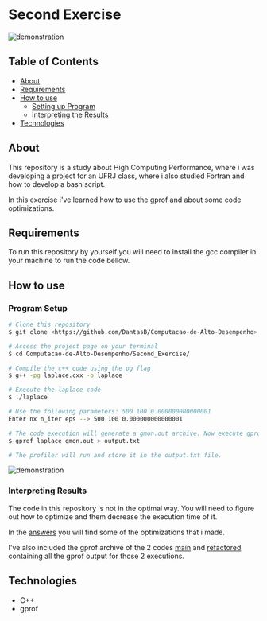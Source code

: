 # Second Exercise

![demonstration](https://cdn.discordapp.com/attachments/539836343094870016/838093576582856724/unknown.png)

## Table of Contents

<!--ts-->

- [About](#about)
- [Requirements](#requirements)
- [How to use](#how-to-use)
  - [Setting up Program](#program-setup)
  - [Interpreting the Results](#interpreting-results)
- [Technologies](#technologies)
<!--te-->

## About

This repository is a study about High Computing Performance, where i was developing a project for an UFRJ class, where i also studied Fortran and how to develop a bash script.

In this exercise i've learned how to use the gprof and about some code optimizations.

## Requirements

To run this repository by yourself you will need to install the gcc compiler in your machine to run the code bellow.

## How to use

### Program Setup

```bash
# Clone this repository
$ git clone <https://github.com/DantasB/Computacao-de-Alto-Desempenho>

# Access the project page on your terminal
$ cd Computacao-de-Alto-Desempenho/Second_Exercise/

# Compile the c++ code using the pg flag
$ g++ -pg laplace.cxx -o laplace

# Execute the laplace code
$ ./laplace

# Use the following parameters: 500 100 0.000000000000001
Enter nx n_iter eps --> 500 100 0.000000000000001

# The code execution will generate a gmon.out archive. Now execute gprof
$ gprof laplace gmon.out > output.txt

# The profiler will run and store it in the output.txt file.
```

![demonstration](https://cdn.discordapp.com/attachments/539836343094870016/838092024472272936/unknown.png)

### Interpreting Results

The code in this repository is not in the optimal way. You will need to figure out how to optimize and them decrease the execution time of it.

In the [answers](https://github.com/DantasB/High-Performance-Computing/blob/main/Second_Exercise/Respostas.pdf) you will find some of the optimizations that i made.

I've also included the gprof archive of the 2 codes [main](https://github.com/DantasB/High-Performance-Computing/blob/main/Second_Exercise/cpp_files/main_code.txt) and [refactored](https://github.com/DantasB/High-Performance-Computing/blob/main/Second_Exercise/cpp_files/refactored_code.txt) containing all the gprof output for those 2 executions.

## Technologies

- C++
- gprof
